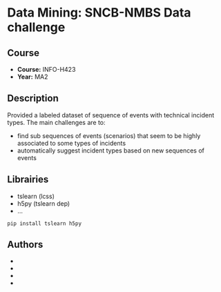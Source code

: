 # Data Mining: SNCB-NMBS Data challenge

## Course
- **Course:** INFO-H423
- **Year:** MA2

## Description

Provided a labeled dataset of sequence of events with technical incident types. The main challenges are to:
- find sub sequences of events (scenarios) that seem to be highly associated to some types of incidents
- automatically suggest incident types based on new sequences of events

## Librairies

- tslearn (lcss)
- h5py (tslearn dep)
- ...

``pip install tslearn h5py``

## Authors
- 
-
-
-